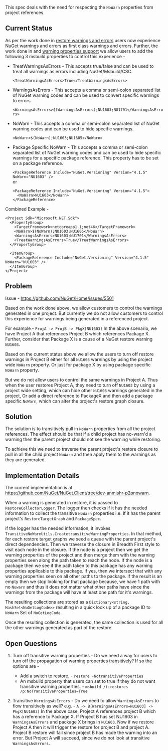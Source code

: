 This spec deals with the need for respecting the `NoWarn` properties from project references.

## Current Status

As per the work done in [restore warnings and errors](https://github.com/NuGet/Home/wiki/Restore-errors-and-warnings) users now experience NuGet warnings and errors as first class warnings and errors. Further, the work done in and [warning properties support](https://github.com/NuGet/Home/wiki/Improved-NuGet-warnings) we allow users to add the following 3 msbuild properties to control this experience -

* TreatWarningsAsErrors - This accepts true/false and can be used to treat all warnings as errors including NuGet/Msbuild/CSC.

  `<TreatWarningsAsErrors>True</TreatWarningsAsErrors>`

* WarningsAsErrors - This accepts a comma or semi-colon separated list of NuGet warning codes and can be used to convert specific warnings to errors.

  `<WarningsAsErrors>$(WarningsAsErrors);NU1603;NU1701</WarningsAsErrors>`

* NoWarn - This accepts a comma or semi-colon separated list of NuGet warning codes and can be used to hide specific warnings.

  `<NoWarn>$(NoWarn);NU1603;NU1605</NoWarn>`

* Package Specific NoWarn - This accepts a comma or semi-colon separated list of NuGet warning codes and can be used to hide specific warnings for a specific package reference. This property has to be set on a package reference.

  `<PackageReference Include="NuGet.Versioning" Version="4.1.5" NoWarn="NU1603" />`
  <br/>   or<br/>
  ```
  <PackageReference Include="NuGet.Versioning" Version="4.1.5">
    <NoWarn>NU1603</NoWarn>
  </PackageReference>
  ```


Combined Example - 
```
<Project Sdk="Microsoft.NET.Sdk">
  <PropertyGroup>
    <TargetFramework>netcoreapp1.1;net46</TargetFramework>
    <NoWarn>$(NoWarn);NU1603;NU1605</NoWarn>
    <WarningsAsErrors>NU1603;NU1701</WarningsAsErrors>
    <TreatWarningsAsErrors>True</TreatWarningsAsErrors>
  </PropertyGroup>

  <ItemGroup>
    <PackageReference Include="NuGet.Versioning" Version="4.1.5" NoWarn="NU1603" />
  </ItemGroup>
</Project>
```

## Problem

Issue - https://github.com/NuGet/Home/issues/5501

Based on the work done above, we allow customers to control the warnings generated in one project. But currently we do not allow customers to control this experience for warnings being generated in a referenced project.

For example - `ProjA -> ProjB -> PkgX[NU1603]`
In the above scenario, we have Project A that references Project B which references Package X. Further, consider that Package X is a cause of a NuGet restore warning `NU1603`.

Based on the current status above we allow the users to turn off restore warnings in Project B either for all `NU1603` warnings by using the project wide `NoWarn` property. Or just for package X by using package specific `NoWarn` property.

But we do not allow users to control the same warnings in Project A. Thus when the user restores Project A, they need to turn off `NU1603` by using a project wide setting, which can hide other `NU1603` warnings generated in the project, Or add a direct reference to PackageX and then add a package specific `NoWarn`, which can alter the project's restore graph closure.


## Solution

The solution is to transitively pull in `NoWarn` properties from all the project references. The effect should be that if a child project has no-warn'd a warning then the parent project should not see the warning while restoring.

To achieve this we need to traverse the parent project's restore closure to pull in all the child project `NoWarn` and then apply them to the warnings as they are generated. 

## Implementation Details 

The current implementation is at https://github.com/NuGet/NuGet.Client/tree/dev-anmishr-p2pnowarn.

When a warning is generated in restore, it is passed to `RestoreCollectorLogger`. The logger then checks if it has the needed information to collect the transitive `NoWarn` properties i.e. If it has the parent project's `RestoreTargetGraph` and `PackageSpec`.

if the logger has the needed information, it invokes `TransitiveNoWarnUtils.CreatetransitiveWarningProperties`. In that method, for each restore target graphs we seed a queue with the parent project's direct dependencies. Then we traverse the closure in Breadth First style to visit each node in the closure. 
If the node is a project then we get the warning properties of the project and then merge them with the warning properties seen along the path taken to reach the node.
If the node is a package then we see if the path taken to this package has any warning properties applicable to this package. If yes, then we intersect that with any warning properties seen on all other paths to the package. If the result is an empty then we stop looking for that package because, we have 1 path with no `Nowarn` and thus it does not matter what other paths have since the warnings from the package will have at least one path for it's warnings.

The resulting collections are stored as a `Dictionary<string, HashSet<NuGetLogCode>>` resulting in a quick look up of a package ID to `NoWarn` Set of `NuGetLogCode`.

Once the resulting collection is generated, the same collection is used for all the other warnings generated as part of the restore.

## Open Questions

1. Turn off transitive warning properties - 
Do we need a way for users to turn off the propagation of warning properties transitively? If so the options are -
   * Add a switch to restore. - `restore -NotransitiveProperties`
   * An msbuild property that users can set to true if they do not want transitive warning properties. - `msbuild /t:restores /p:NoTransitiveProperties=True`

2. Transitive `WarningsAsErrors` - 
Do we need to allow `WarningsAsErrors` to flow transitively as well?
e.g. - `A -> B[WarningsAsErrors=NU1603] -> PkgX[NU1603]`
In the above case, Project A references project B which has a reference to Package X. If Project B has set NU1603 in `WarningsAsErrors` and package X brings in `NU1603`. Now if we restore Project A then it will trigger the restore for project B and project A. Project B restore will fail since project B has made the warning into an error. But Project A will succeed, since we do not look at transitive `WarningsAsErrors`.